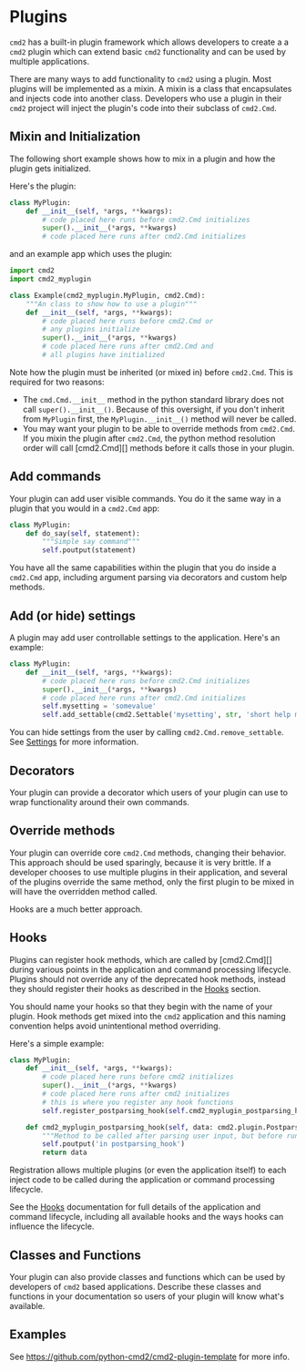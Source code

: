 # Plugins

`cmd2` has a built-in plugin framework which allows developers to create a a `cmd2` plugin which can
extend basic `cmd2` functionality and can be used by multiple applications.

There are many ways to add functionality to `cmd2` using a plugin. Most plugins will be implemented
as a mixin. A mixin is a class that encapsulates and injects code into another class. Developers who
use a plugin in their `cmd2` project will inject the plugin's code into their subclass of
`cmd2.Cmd`.

## Mixin and Initialization

The following short example shows how to mix in a plugin and how the plugin gets initialized.

Here's the plugin:

```py
class MyPlugin:
    def __init__(self, *args, **kwargs):
        # code placed here runs before cmd2.Cmd initializes
        super().__init__(*args, **kwargs)
        # code placed here runs after cmd2.Cmd initializes
```

and an example app which uses the plugin:

```py
import cmd2
import cmd2_myplugin

class Example(cmd2_myplugin.MyPlugin, cmd2.Cmd):
    """An class to show how to use a plugin"""
    def __init__(self, *args, **kwargs):
        # code placed here runs before cmd2.Cmd or
        # any plugins initialize
        super().__init__(*args, **kwargs)
        # code placed here runs after cmd2.Cmd and
        # all plugins have initialized
```

Note how the plugin must be inherited (or mixed in) before `cmd2.Cmd`. This is required for two
reasons:

- The `cmd.Cmd.__init__` method in the python standard library does not call `super().__init__()`.
  Because of this oversight, if you don't inherit from `MyPlugin` first, the `MyPlugin.__init__()`
  method will never be called.
- You may want your plugin to be able to override methods from `cmd2.Cmd`. If you mixin the plugin
  after `cmd2.Cmd`, the python method resolution order will call [cmd2.Cmd][] methods before it
  calls those in your plugin.

## Add commands

Your plugin can add user visible commands. You do it the same way in a plugin that you would in a
`cmd2.Cmd` app:

```py
class MyPlugin:
    def do_say(self, statement):
        """Simple say command"""
        self.poutput(statement)
```

You have all the same capabilities within the plugin that you do inside a `cmd2.Cmd` app, including
argument parsing via decorators and custom help methods.

## Add (or hide) settings

A plugin may add user controllable settings to the application. Here's an example:

```py
class MyPlugin:
    def __init__(self, *args, **kwargs):
        # code placed here runs before cmd2.Cmd initializes
        super().__init__(*args, **kwargs)
        # code placed here runs after cmd2.Cmd initializes
        self.mysetting = 'somevalue'
        self.add_settable(cmd2.Settable('mysetting', str, 'short help message for mysetting', self))
```

You can hide settings from the user by calling `cmd2.Cmd.remove_settable`. See
[Settings](./settings.md) for more information.

## Decorators

Your plugin can provide a decorator which users of your plugin can use to wrap functionality around
their own commands.

## Override methods

Your plugin can override core `cmd2.Cmd` methods, changing their behavior. This approach should be
used sparingly, because it is very brittle. If a developer chooses to use multiple plugins in their
application, and several of the plugins override the same method, only the first plugin to be mixed
in will have the overridden method called.

Hooks are a much better approach.

## Hooks

Plugins can register hook methods, which are called by [cmd2.Cmd][] during various points in the
application and command processing lifecycle. Plugins should not override any of the deprecated hook
methods, instead they should register their hooks as described in the [Hooks](./hooks.md) section.

You should name your hooks so that they begin with the name of your plugin. Hook methods get mixed
into the `cmd2` application and this naming convention helps avoid unintentional method overriding.

Here's a simple example:

```py
class MyPlugin:
    def __init__(self, *args, **kwargs):
        # code placed here runs before cmd2 initializes
        super().__init__(*args, **kwargs)
        # code placed here runs after cmd2 initializes
        # this is where you register any hook functions
        self.register_postparsing_hook(self.cmd2_myplugin_postparsing_hook)

    def cmd2_myplugin_postparsing_hook(self, data: cmd2.plugin.PostparsingData) -> cmd2.plugin.PostparsingData:
        """Method to be called after parsing user input, but before running the command"""
        self.poutput('in postparsing_hook')
        return data
```

Registration allows multiple plugins (or even the application itself) to each inject code to be
called during the application or command processing lifecycle.

See the [Hooks](./hooks.md) documentation for full details of the application and command lifecycle,
including all available hooks and the ways hooks can influence the lifecycle.

## Classes and Functions

Your plugin can also provide classes and functions which can be used by developers of `cmd2` based
applications. Describe these classes and functions in your documentation so users of your plugin
will know what's available.

## Examples

See <https://github.com/python-cmd2/cmd2-plugin-template> for more info.
